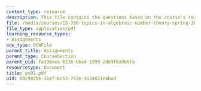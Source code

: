 ```yaml
---
content_type: resource
description: This file contains the questions based on the course's readings.
file: /media/courses/18-786-topics-in-algebraic-number-theory-spring-2006/88c902b631efbc53793e9134821e4bad_ps01.pdf
file_type: application/pdf
learning_resource_types:
- Assignments
ocw_type: OCWFile
parent_title: Assignments
parent_type: CourseSection
parent_uid: fa330eea-0238-bbad-1d99-2dd9f6a9b0fa
resourcetype: Document
title: ps01.pdf
uid: 88c902b6-31ef-bc53-793e-9134821e4bad
---
```

